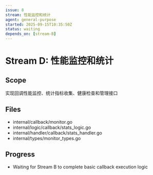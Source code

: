```yaml
---
issue: 8
stream: 性能监控和统计
agent: general-purpose
started: 2025-09-15T10:35:50Z
status: waiting
depends_on: [stream-B]
---
```


# Stream D: 性能监控和统计

## Scope
实现回调性能监控、统计指标收集、健康检查和管理接口

## Files
- internal/callback/monitor.go
- internal/logic/callback/stats_logic.go
- internal/handler/callback/stats_handler.go
- internal/types/monitor_types.go

## Progress
- Waiting for Stream B to complete basic callback execution logic